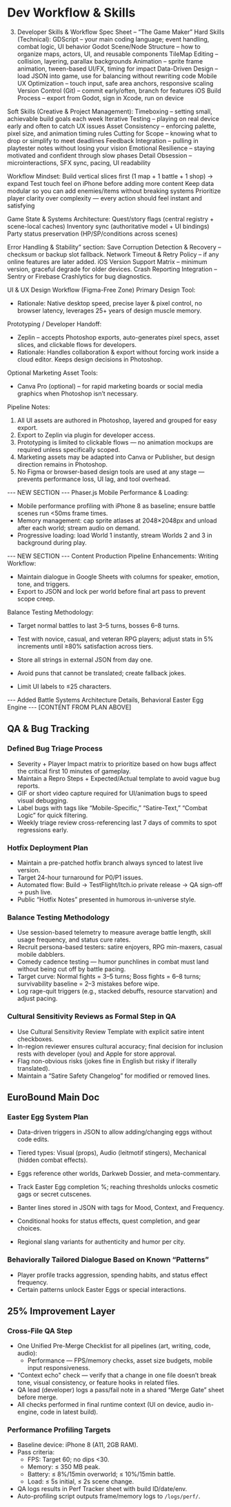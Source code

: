 # Dev Workflow & Skills

3) Developer Skills & Workflow Spec Sheet – “The Game Maker”
Hard Skills (Technical):
GDScript – your main coding language; event handling, combat logic, UI behavior
Godot Scene/Node Structure – how to organize maps, actors, UI, and reusable components
TileMap Editing – collision, layering, parallax backgrounds
Animation – sprite frame animation, tween-based UI/FX, timing for impact
Data-Driven Design – load JSON into game, use for balancing without rewriting code
Mobile UX Optimization – touch input, safe area anchors, responsive scaling
Version Control (Git) – commit early/often, branch for features
iOS Build Process – export from Godot, sign in Xcode, run on device

Soft Skills (Creative & Project Management):
Timeboxing – setting small, achievable build goals each week
Iterative Testing – playing on real device early and often to catch UX issues
Asset Consistency – enforcing palette, pixel size, and animation timing rules
Cutting for Scope – knowing what to drop or simplify to meet deadlines
Feedback Integration – pulling in playtester notes without losing your vision
Emotional Resilience – staying motivated and confident through slow phases
Detail Obsession – microinteractions, SFX sync, pacing, UI readability

Workflow Mindset:
Build vertical slices first (1 map + 1 battle + 1 shop) → expand
Test touch feel on iPhone before adding more content
Keep data modular so you can add enemies/items without breaking systems
Prioritize player clarity over complexity — every action should feel instant and satisfying

Game State & Systems Architecture:
Quest/story flags (central registry + scene-local caches)
Inventory sync (authoritative model + UI bindings)
Party status preservation (HP/SP/conditions across scenes)

Error Handling & Stability” section:
Save Corruption Detection & Recovery – checksum or backup slot fallback.
Network Timeout & Retry Policy – if any online features are later added.
iOS Version Support Matrix – minimum version, graceful degrade for older devices.
Crash Reporting Integration – Sentry or Firebase Crashlytics for bug diagnostics.

UI & UX Design Workflow (Figma-Free Zone)
Primary Design Tool:
- Rationale: Native desktop speed, precise layer & pixel control, no browser latency, leverages 25+ years of design muscle memory.

Prototyping / Developer Handoff:
- Zeplin – accepts Photoshop exports, auto-generates pixel specs, asset slices, and clickable flows for developers.
- Rationale: Handles collaboration & export without forcing work inside a cloud editor. Keeps design decisions in Photoshop.

Optional Marketing Asset Tools:
- Canva Pro (optional) – for rapid marketing boards or social media graphics when Photoshop isn’t necessary.

Pipeline Notes:
1. All UI assets are authored in Photoshop, layered and grouped for easy export.
2. Export to Zeplin via plugin for developer access.
3. Prototyping is limited to clickable flows — no animation mockups are required unless specifically scoped.
4. Marketing assets may be adapted into Canva or Publisher, but design direction remains in Photoshop.
5. No Figma or browser-based design tools are used at any stage — prevents performance loss, UI lag, and tool overhead.

--- NEW SECTION ---
Phaser.js Mobile Performance & Loading:
- Mobile performance profiling with iPhone 8 as baseline; ensure battle scenes run <50ms frame times.
- Memory management: cap sprite atlases at 2048×2048px and unload after each world; stream audio on demand.
- Progressive loading: load World 1 instantly, stream Worlds 2 and 3 in background during play.

--- NEW SECTION ---
Content Production Pipeline Enhancements:
Writing Workflow:
- Maintain dialogue in Google Sheets with columns for speaker, emotion, tone, and triggers.
- Export to JSON and lock per world before final art pass to prevent scope creep.

Balance Testing Methodology:
- Target normal battles to last 3–5 turns, bosses 6–8 turns.
- Test with novice, casual, and veteran RPG players; adjust stats in 5% increments until ≥80% satisfaction across tiers.

- Store all strings in external JSON from day one.
- Avoid puns that cannot be translated; create fallback jokes.
- Limit UI labels to ≤25 characters.


--- Added Battle Systems Architecture Details, Behavioral Easter Egg Engine ---
[CONTENT FROM PLAN ABOVE]



## QA & Bug Tracking

### Defined Bug Triage Process
- Severity + Player Impact matrix to prioritize based on how bugs affect the critical first 10 minutes of gameplay.
- Maintain a Repro Steps + Expected/Actual template to avoid vague bug reports.
- GIF or short video capture required for UI/animation bugs to speed visual debugging.
- Label bugs with tags like “Mobile-Specific,” “Satire-Text,” “Combat Logic” for quick filtering.
- Weekly triage review cross-referencing last 7 days of commits to spot regressions early.

### Hotfix Deployment Plan
- Maintain a pre-patched hotfix branch always synced to latest live version.
- Target 24-hour turnaround for P0/P1 issues.
- Automated flow: Build → TestFlight/Itch.io private release → QA sign-off → push live.
- Public “Hotfix Notes” presented in humorous in-universe style.

### Balance Testing Methodology
- Use session-based telemetry to measure average battle length, skill usage frequency, and status cure rates.
- Recruit persona-based testers: satire enjoyers, RPG min-maxers, casual mobile dabblers.
- Comedy cadence testing — humor punchlines in combat must land without being cut off by battle pacing.
- Target curve: Normal fights = 3–5 turns; Boss fights = 6–8 turns; survivability baseline = 2–3 mistakes before wipe.
- Log rage-quit triggers (e.g., stacked debuffs, resource starvation) and adjust pacing.

### Cultural Sensitivity Reviews as Formal Step in QA
- Use Cultural Sensitivity Review Template with explicit satire intent checkboxes.
- In-region reviewer ensures cultural accuracy; final decision for inclusion rests with developer (you) and Apple for store approval.
- Flag non-obvious risks (jokes fine in English but risky if literally translated).
- Maintain a “Satire Safety Changelog” for modified or removed lines.

## EuroBound Main Doc

### Easter Egg System Plan
- Data-driven triggers in JSON to allow adding/changing eggs without code edits.
- Tiered types: Visual (props), Audio (leitmotif stingers), Mechanical (hidden combat effects).
- Eggs reference other worlds, Darkweb Dossier, and meta-commentary.
- Track Easter Egg completion %; reaching thresholds unlocks cosmetic gags or secret cutscenes.

- Banter lines stored in JSON with tags for Mood, Context, and Frequency.
- Conditional hooks for status effects, quest completion, and gear choices.
- Regional slang variants for authenticity and humor per city.

### Behaviorally Tailored Dialogue Based on Known “Patterns”
- Player profile tracks aggression, spending habits, and status effect frequency.
- Certain patterns unlock Easter Eggs or special interactions.

## 25% Improvement Layer

### Cross-File QA Step
- One Unified Pre-Merge Checklist for all pipelines (art, writing, code, audio):
  - Performance — FPS/memory checks, asset size budgets, mobile input responsiveness.
- "Context echo" check — verify that a change in one file doesn’t break tone, visual consistency, or feature hooks in related files.
- QA lead (developer) logs a pass/fail note in a shared “Merge Gate” sheet before merge.
- All checks performed in final runtime context (UI on device, audio in-engine, code in latest build).

### Performance Profiling Targets
- Baseline device: iPhone 8 (A11, 2GB RAM).
- Pass criteria:
  - FPS: Target 60; no dips <30.
  - Memory: ≤ 350 MB peak.
  - Battery: ≤ 8%/15min overworld; ≤ 10%/15min battle.
  - Load: ≤ 5s initial, ≤ 2s scene change.
- QA logs results in Perf Tracker sheet with build ID/date/env.
- Auto-profiling script outputs frame/memory logs to `/logs/perf/`.